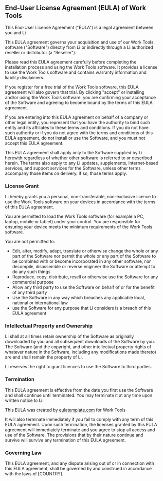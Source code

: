 <h2>End-User License Agreement (EULA) of <span class="app_name">Work Tools</span></h2>

<p>This End-User License Agreement ("EULA") is a legal agreement between you and <span class="company_name">Li</span></p>

<p>This EULA agreement governs your acquisition and use of our <span class="app_name">Work Tools</span> software ("Software") directly from <span class="company_name">Li</span> or indirectly through a <span class="company_name">Li</span> authorized reseller or distributor (a "Reseller").</p>

<p>Please read this EULA agreement carefully before completing the installation process and using the <span class="app_name">Work Tools</span> software. It provides a license to use the <span class="app_name">Work Tools</span> software and contains warranty information and liability disclaimers.</p>

<p>If you register for a free trial of the <span class="app_name">Work Tools</span> software, this EULA agreement will also govern that trial. By clicking "accept" or installing and/or using the <span class="app_name">Work Tools</span> software, you are confirming your acceptance of the Software and agreeing to become bound by the terms of this EULA agreement.</p>

<p>If you are entering into this EULA agreement on behalf of a company or other legal entity, you represent that you have the authority to bind such entity and its affiliates to these terms and conditions. If you do not have such authority or if you do not agree with the terms and conditions of this EULA agreement, do not install or use the Software, and you must not accept this EULA agreement.</p>

<p>This EULA agreement shall apply only to the Software supplied by <span class="company_name">Li</span> herewith regardless of whether other software is referred to or described herein. The terms also apply to any <span class="company_name">Li</span> updates, supplements, Internet-based services, and support services for the Software, unless other terms accompany those items on delivery. If so, those terms apply.</p>

<h3>License Grant</h3>

<p><span class="company_name">Li</span> hereby grants you a personal, non-transferable, non-exclusive licence to use the <span class="app_name">Work Tools</span> software on your devices in accordance with the terms of this EULA agreement.</p>

<p>You are permitted to load the <span class="app_name">Work Tools</span> software (for example a PC, laptop, mobile or tablet) under your control. You are responsible for ensuring your device meets the minimum requirements of the <span class="app_name">Work Tools</span> software.</p>

<p>You are not permitted to:</p>

<ul>
<li>Edit, alter, modify, adapt, translate or otherwise change the whole or any part of the Software nor permit the whole or any part of the Software to be combined with or become incorporated in any other software, nor decompile, disassemble or reverse engineer the Software or attempt to do any such things</li>
<li>Reproduce, copy, distribute, resell or otherwise use the Software for any commercial purpose</li>
<li>Allow any third party to use the Software on behalf of or for the benefit of any third party</li>
<li>Use the Software in any way which breaches any applicable local, national or international law</li>
<li>use the Software for any purpose that <span class="company_name">Li</span> considers is a breach of this EULA agreement</li>
</ul>

<h3>Intellectual Property and Ownership</h3>

<p><span class="company_name">Li</span> shall at all times retain ownership of the Software as originally downloaded by you and all subsequent downloads of the Software by you. The Software (and the copyright, and other intellectual property rights of whatever nature in the Software, including any modifications made thereto) are and shall remain the property of <span class="company_name">Li</span>.</p>

<p><span class="company_name">Li</span> reserves the right to grant licences to use the Software to third parties.</p>

<h3>Termination</h3>

<p>This EULA agreement is effective from the date you first use the Software and shall continue until terminated. You may terminate it at any time upon written notice to <span class="company_name">Li</span>.</p>

<p>This EULA was created by <a href="http://eulatemplate.com">eulatemplate.com</a> for <span class="app_name">Work Tools</span></p>

<p>It will also terminate immediately if you fail to comply with any term of this EULA agreement. Upon such termination, the licenses granted by this EULA agreement will immediately terminate and you agree to stop all access and use of the Software. The provisions that by their nature continue and survive will survive any termination of this EULA agreement.</p>

<h3>Governing Law</h3>

<p>This EULA agreement, and any dispute arising out of or in connection with this EULA agreement, shall be governed by and construed in accordance with the laws of <span class="country">[COUNTRY]</span>.</p>
